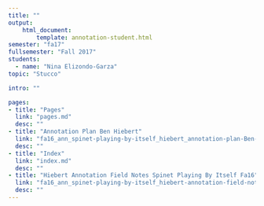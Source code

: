```yaml
---
title: ""
output:
    html_document:
        template: annotation-student.html
semester: "fa17"
fullsemester: "Fall 2017"
students:
  - name: "Nina Elizondo-Garza"
topic: "Stucco"

intro: ""

pages:
- title: "Pages"
  link: "pages.md"
  desc: ""
- title: "Annotation Plan Ben Hiebert"
  link: "fa16_ann_spinet-playing-by-itself_hiebert_annotation-plan-Ben-Hiebert.html"
  desc: ""
- title: "Index"
  link: "index.md"
  desc: ""
- title: "Hiebert Annotation Field Notes Spinet Playing By Itself Fa16"
  link: "fa16_ann_spinet-playing-by-itself_hiebert-annotation-field-notes-spinet-playing-by-itself-fa16.html"
  desc: ""
---
```

